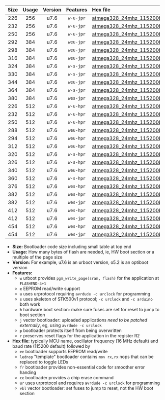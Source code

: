 |Size|Usage|Version|Features|Hex file|
|:-:|:-:|:-:|:-:|:--|
|226|256|u7.6|`w-u-jpr`|[atmega328_24mhz_115200bps_ur_vbl.hex](https://raw.githubusercontent.com/stefanrueger/urboot/main/bootloaders/atmega328/fcpu_24mhz/115200_bps/atmega328_24mhz_115200bps_ur_vbl.hex)|
|232|256|u7.6|`w-u-jpr`|[atmega328_24mhz_115200bps_lednop_ur_vbl.hex](https://raw.githubusercontent.com/stefanrueger/urboot/main/bootloaders/atmega328/fcpu_24mhz/115200_bps/atmega328_24mhz_115200bps_lednop_ur_vbl.hex)|
|250|256|u7.6|`w-u-jpr`|[atmega328_24mhz_115200bps_lednop_fr_ur_vbl.hex](https://raw.githubusercontent.com/stefanrueger/urboot/main/bootloaders/atmega328/fcpu_24mhz/115200_bps/atmega328_24mhz_115200bps_lednop_fr_ur_vbl.hex)|
|292|384|u7.6|`weu-jpr`|[atmega328_24mhz_115200bps_ee_ur_vbl.hex](https://raw.githubusercontent.com/stefanrueger/urboot/main/bootloaders/atmega328/fcpu_24mhz/115200_bps/atmega328_24mhz_115200bps_ee_ur_vbl.hex)|
|298|384|u7.6|`weu-jpr`|[atmega328_24mhz_115200bps_ee_lednop_ur_vbl.hex](https://raw.githubusercontent.com/stefanrueger/urboot/main/bootloaders/atmega328/fcpu_24mhz/115200_bps/atmega328_24mhz_115200bps_ee_lednop_ur_vbl.hex)|
|316|384|u7.6|`weu-jpr`|[atmega328_24mhz_115200bps_ee_lednop_fr_ur_vbl.hex](https://raw.githubusercontent.com/stefanrueger/urboot/main/bootloaders/atmega328/fcpu_24mhz/115200_bps/atmega328_24mhz_115200bps_ee_lednop_fr_ur_vbl.hex)|
|324|384|u7.6|`w-s-jpr`|[atmega328_24mhz_115200bps_vbl.hex](https://raw.githubusercontent.com/stefanrueger/urboot/main/bootloaders/atmega328/fcpu_24mhz/115200_bps/atmega328_24mhz_115200bps_vbl.hex)|
|330|384|u7.6|`w-s-jpr`|[atmega328_24mhz_115200bps_lednop_vbl.hex](https://raw.githubusercontent.com/stefanrueger/urboot/main/bootloaders/atmega328/fcpu_24mhz/115200_bps/atmega328_24mhz_115200bps_lednop_vbl.hex)|
|344|384|u7.6|`weu-jpr`|[atmega328_24mhz_115200bps_ee_lednop_fr_ce_ur_vbl.hex](https://raw.githubusercontent.com/stefanrueger/urboot/main/bootloaders/atmega328/fcpu_24mhz/115200_bps/atmega328_24mhz_115200bps_ee_lednop_fr_ce_ur_vbl.hex)|
|364|384|u7.6|`w-s-jpr`|[atmega328_24mhz_115200bps_lednop_fr_vbl.hex](https://raw.githubusercontent.com/stefanrueger/urboot/main/bootloaders/atmega328/fcpu_24mhz/115200_bps/atmega328_24mhz_115200bps_lednop_fr_vbl.hex)|
|380|384|u7.6|`wes-jpr`|[atmega328_24mhz_115200bps_ee_vbl.hex](https://raw.githubusercontent.com/stefanrueger/urboot/main/bootloaders/atmega328/fcpu_24mhz/115200_bps/atmega328_24mhz_115200bps_ee_vbl.hex)|
|226|512|u7.6|`w-u-hpr`|[atmega328_24mhz_115200bps_ur.hex](https://raw.githubusercontent.com/stefanrueger/urboot/main/bootloaders/atmega328/fcpu_24mhz/115200_bps/atmega328_24mhz_115200bps_ur.hex)|
|232|512|u7.6|`w-u-hpr`|[atmega328_24mhz_115200bps_lednop_ur.hex](https://raw.githubusercontent.com/stefanrueger/urboot/main/bootloaders/atmega328/fcpu_24mhz/115200_bps/atmega328_24mhz_115200bps_lednop_ur.hex)|
|250|512|u7.6|`w-u-hpr`|[atmega328_24mhz_115200bps_lednop_fr_ur.hex](https://raw.githubusercontent.com/stefanrueger/urboot/main/bootloaders/atmega328/fcpu_24mhz/115200_bps/atmega328_24mhz_115200bps_lednop_fr_ur.hex)|
|288|512|u7.6|`weu-hpr`|[atmega328_24mhz_115200bps_ee_ur.hex](https://raw.githubusercontent.com/stefanrueger/urboot/main/bootloaders/atmega328/fcpu_24mhz/115200_bps/atmega328_24mhz_115200bps_ee_ur.hex)|
|294|512|u7.6|`weu-hpr`|[atmega328_24mhz_115200bps_ee_lednop_ur.hex](https://raw.githubusercontent.com/stefanrueger/urboot/main/bootloaders/atmega328/fcpu_24mhz/115200_bps/atmega328_24mhz_115200bps_ee_lednop_ur.hex)|
|312|512|u7.6|`weu-hpr`|[atmega328_24mhz_115200bps_ee_lednop_fr_ur.hex](https://raw.githubusercontent.com/stefanrueger/urboot/main/bootloaders/atmega328/fcpu_24mhz/115200_bps/atmega328_24mhz_115200bps_ee_lednop_fr_ur.hex)|
|320|512|u7.6|`w-s-hpr`|[atmega328_24mhz_115200bps.hex](https://raw.githubusercontent.com/stefanrueger/urboot/main/bootloaders/atmega328/fcpu_24mhz/115200_bps/atmega328_24mhz_115200bps.hex)|
|326|512|u7.6|`w-s-hpr`|[atmega328_24mhz_115200bps_lednop.hex](https://raw.githubusercontent.com/stefanrueger/urboot/main/bootloaders/atmega328/fcpu_24mhz/115200_bps/atmega328_24mhz_115200bps_lednop.hex)|
|340|512|u7.6|`weu-hpr`|[atmega328_24mhz_115200bps_ee_lednop_fr_ce_ur.hex](https://raw.githubusercontent.com/stefanrueger/urboot/main/bootloaders/atmega328/fcpu_24mhz/115200_bps/atmega328_24mhz_115200bps_ee_lednop_fr_ce_ur.hex)|
|360|512|u7.6|`w-s-hpr`|[atmega328_24mhz_115200bps_lednop_fr.hex](https://raw.githubusercontent.com/stefanrueger/urboot/main/bootloaders/atmega328/fcpu_24mhz/115200_bps/atmega328_24mhz_115200bps_lednop_fr.hex)|
|376|512|u7.6|`wes-hpr`|[atmega328_24mhz_115200bps_ee.hex](https://raw.githubusercontent.com/stefanrueger/urboot/main/bootloaders/atmega328/fcpu_24mhz/115200_bps/atmega328_24mhz_115200bps_ee.hex)|
|382|512|u7.6|`wes-hpr`|[atmega328_24mhz_115200bps_ee_lednop.hex](https://raw.githubusercontent.com/stefanrueger/urboot/main/bootloaders/atmega328/fcpu_24mhz/115200_bps/atmega328_24mhz_115200bps_ee_lednop.hex)|
|382|512|u7.6|`wes-jpr`|[atmega328_24mhz_115200bps_ee_lednop_vbl.hex](https://raw.githubusercontent.com/stefanrueger/urboot/main/bootloaders/atmega328/fcpu_24mhz/115200_bps/atmega328_24mhz_115200bps_ee_lednop_vbl.hex)|
|412|512|u7.6|`wes-hpr`|[atmega328_24mhz_115200bps_ee_lednop_fr.hex](https://raw.githubusercontent.com/stefanrueger/urboot/main/bootloaders/atmega328/fcpu_24mhz/115200_bps/atmega328_24mhz_115200bps_ee_lednop_fr.hex)|
|412|512|u7.6|`wes-jpr`|[atmega328_24mhz_115200bps_ee_lednop_fr_vbl.hex](https://raw.githubusercontent.com/stefanrueger/urboot/main/bootloaders/atmega328/fcpu_24mhz/115200_bps/atmega328_24mhz_115200bps_ee_lednop_fr_vbl.hex)|
|454|512|u7.6|`wes-hpr`|[atmega328_24mhz_115200bps_ee_lednop_fr_ce.hex](https://raw.githubusercontent.com/stefanrueger/urboot/main/bootloaders/atmega328/fcpu_24mhz/115200_bps/atmega328_24mhz_115200bps_ee_lednop_fr_ce.hex)|
|454|512|u7.6|`wes-jpr`|[atmega328_24mhz_115200bps_ee_lednop_fr_ce_vbl.hex](https://raw.githubusercontent.com/stefanrueger/urboot/main/bootloaders/atmega328/fcpu_24mhz/115200_bps/atmega328_24mhz_115200bps_ee_lednop_fr_ce_vbl.hex)|

- **Size:** Bootloader code size including small table at top end
- **Usage:** How many bytes of flash are needed, ie, HW boot section or a multiple of the page size
- **Version:** For example, u7.6 is an urboot version, o5.2 is an optiboot version
- **Features:**
  + `w` urboot provides `pgm_write_page(sram, flash)` for the application at `FLASHEND-4+1`
  + `e` EEPROM read/write support
  + `u` uses urprotocol requiring `avrdude -c urclock` for programming
  + `s` uses skeleton of STK500v1 protocol; `-c urclock` and `-c arduino` both work
  + `h` hardware boot section: make sure fuses are set for reset to jump to boot section
  + `j` vector bootloader: uploaded applications *need to be patched externally*, eg, using `avrdude -c urclock`
  + `p` bootloader protects itself from being overwritten
  + `r` preserves reset flags for the application in the register R2
- **Hex file:** typically MCU name, oscillator frequency (16 MHz default) and baud rate (115200 default) followed by
  + `ee` bootloader supports EEPROM read/write
  + `lednop` "template" bootloader contains `mov rx,rx` nops that can be replaced to toggle LEDs
  + `fr` bootloader provides non-essential code for smoother error handing
  + `ce` bootloader provides a chip erase command
  + `ur` uses urprotocol and requires `avrdude -c urclock` for programming
  + `vbl` vector bootloader: set fuses to jump to reset, not the HW boot section
